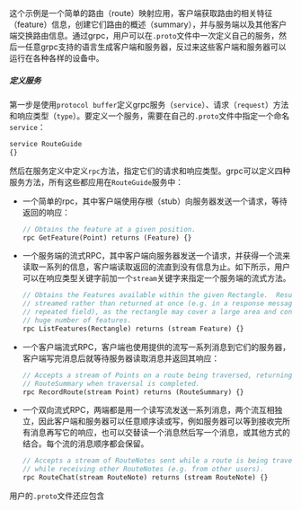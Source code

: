 这个示例是一个简单的路由（route）映射应用，客户端获取路由的相关特征（feature）信息，创建它们路由的概述（summary），并与服务端以及其他客户端交换路由信息。通过grpc，用户可以在`.proto`文件中一次定义自己的服务，然后一任意grpc支持的语言生成客户端和服务器，反过来这些客户端和服务器可以运行在各种各样的设备中。

##### 定义服务

第一步是使用`protocol buffer`定义grpc服务（`service`）、请求（`request`）方法和响应类型（`type`）。要定义一个服务，需要在自己的`.proto`文件中指定一个命名`service`：

```protobuf
service RouteGuide
{}
```

然后在服务定义中定义`rpc`方法，指定它们的请求和响应类型。grpc可以定义四种服务方法，所有这些都应用在`RouteGuide`服务中：

- 一个简单的rpc，其中客户端使用存根（stub）向服务器发送一个请求，等待返回的响应：

  ```protobuf
  // Obtains the feature at a given position.
  rpc GetFeature(Point) returns (Feature) {}
  ```

- 一个服务端的流式RPC，其中客户端向服务器发送一个请求，并获得一个流来读取一系列的信息，客户端读取返回的流直到没有信息为止。如下所示，用户可以在响应类型关键字前加一个`stream`关键字来指定一个服务端的流式方法。

  ```protobuf
  // Obtains the Features available within the given Rectangle.  Results are
  // streamed rather than returned at once (e.g. in a response message with a
  // repeated field), as the rectangle may cover a large area and contain a
  // huge number of features.
  rpc ListFeatures(Rectangle) returns (stream Feature) {}
  ```

- 一个客户端流式RPC，客户端也使用提供的流写一系列消息到它们的服务器，客户端写完消息后就等待服务器读取消息并返回其响应：

  ```protobuf
  // Accepts a stream of Points on a route being traversed, returning a
  // RouteSummary when traversal is completed.
  rpc RecordRoute(stream Point) returns (RouteSummary) {}
  ```

- 一个双向流式RPC，两端都是用一个读写流发送一系列消息，两个流互相独立，因此客户端和服务器可以任意顺序读或写，例如服务器可以等到接收完所有消息再写它的响应，也可以交替读一个消息然后写一个消息，或其他方式的结合。每个流的消息顺序都会保留。

  ```protobuf
  // Accepts a stream of RouteNotes sent while a route is being traversed,
  // while receiving other RouteNotes (e.g. from other users).
  rpc RouteChat(stream RouteNote) returns (stream RouteNote) {}
  ```

用户的`.proto`文件还应包含